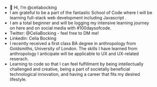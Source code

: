 - 👋 Hi, I’m @celiabocking
- I am grateful to be a part of the fantastic School of Code where I will be learning full-stack web development including Javascript .
- I am a total beginner and will be logging my intensive learning journey on here and on social media with #100daysofcode.
- Twitter: @CeliaBocking - feel free to DM me!
- Linkedin: Celia Bocking
- I recently received a first class BA degree in anthropology from Goldsmiths, University of London. The skills I have learned from anthropology I anticipate will be applicable to UX and UX-related reserach.
- Learning to code so that I can feel fulfillment by being intellectually challenged and creative, being a part of societally beneficial technological innovation, and having a career that fits my desired lifestyle.
